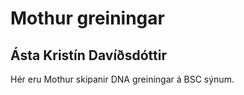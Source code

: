 # Mothur greiningar
## Ásta Kristín Davíðsdóttir

Hér eru Mothur skipanir DNA greiningar á BSC sýnum.
